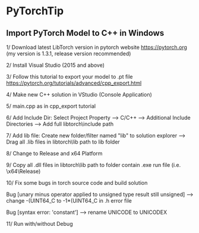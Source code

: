 # PyTorchTip

## Import PyTorch Model to C++ in Windows

1/ Download latest LibTorch version in pytorch website https://pytorch.org (my version is 1.3.1, release version recommended)

2/ Install Visual Studio (2015 and above)

3/ Follow this tutorial to export your model to .pt file 
https://pytorch.org/tutorials/advanced/cpp_export.html

4/ Make new C++ solution in VStudio (Console Application)

5/ main.cpp as in cpp_export tutorial

6/ Add Include Dir: Select Project Property --> C/C++ --> Additional Include Directories --> Add full libtorch\include path

7/ Add lib file: Create new folder/filter named "lib" to solution explorer --> Drag all .lib files in libtorch\lib path to lib folder

8/ Change to Release and x64 Platform

9/ Copy all .dll files in libtorch\lib path to folder contain .exe run file (i.e. \x64\Release\)

10/ Fix some bugs in torch source code and build solution

Bug [unary minus operator applied to unsigned type result still unsigned] --> change -(UINT64_C to -1*(UINT64_C in .h error file

Bug [syntax error: 'constant'] --> rename UNICODE to UNICODEX

11/ Run with/without Debug
